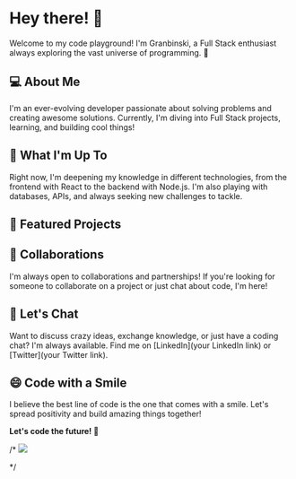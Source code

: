 # Hey there! 👋

Welcome to my code playground! I'm Granbinski, a Full Stack enthusiast always exploring the vast universe of programming. 🚀

## 💻 About Me
I'm an ever-evolving developer passionate about solving problems and creating awesome solutions. Currently, I'm diving into Full Stack projects, learning, and building cool things!

## 🌱 What I'm Up To
Right now, I'm deepening my knowledge in different technologies, from the frontend with React to the backend with Node.js. I'm also playing with databases, APIs, and always seeking new challenges to tackle.

## 🚀 Featured Projects

## 👯 Collaborations
I'm always open to collaborations and partnerships! If you're looking for someone to collaborate on a project or just chat about code, I'm here!

## 💬 Let's Chat
Want to discuss crazy ideas, exchange knowledge, or just have a coding chat? I'm always available. Find me on [LinkedIn](your LinkedIn link) or [Twitter](your Twitter link).

## 😄 Code with a Smile
I believe the best line of code is the one that comes with a smile. Let's spread positivity and build amazing things together!

**Let's code the future! 🚀**

/* <picture>
  <source
    srcset="https://github-readme-stats.vercel.app/api?username=Granbinski&show_icons=true&theme=dark"
    media="(prefers-color-scheme:dark)"
  />
  <source
    srcset="https://github-readme-stats.vercel.app/api?username=Granbinski&show_icons=true"
    media="(prefers-color-scheme: light), (prefers-color-scheme: no-preference)"
  />
  <img src="https://github-readme-stats.vercel.app/api?username=Granbinski&show_icons=true" />
</picture>

*/
